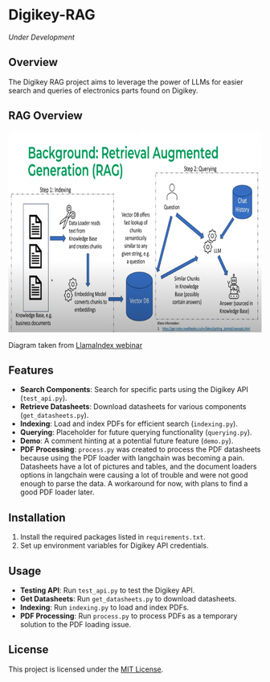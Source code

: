 # Digikey-RAG
_Under Development_

## Overview
The Digikey RAG project aims to leverage the power of LLMs for easier search and queries of electronics parts found on Digikey.

## RAG Overview
<p align="center">
  <img src="./img/rag.png"  width="850" height="400">
</p>

Diagram taken from [LlamaIndex webinar](https://www.youtube.com/watch?v=njzB6fm0U8g&t=904s)

## Features
- **Search Components**: Search for specific parts using the Digikey API (`test_api.py`).
- **Retrieve Datasheets**: Download datasheets for various components (`get_datasheets.py`).
- **Indexing**: Load and index PDFs for efficient search (`indexing.py`).
- **Querying**: Placeholder for future querying functionality (`querying.py`).
- **Demo**: A comment hinting at a potential future feature (`demo.py`).
- **PDF Processing**: `process.py` was created to process the PDF datasheets because using the PDF loader with langchain was becoming a pain. Datasheets have a lot of pictures and tables, and the document loaders options in langchain were causing a lot of trouble and were not good enough to parse the data. A workaround for now, with plans to find a good PDF loader later.

## Installation
1. Install the required packages listed in `requirements.txt`.
2. Set up environment variables for Digikey API credentials.

## Usage
- **Testing API**: Run `test_api.py` to test the Digikey API.
- **Get Datasheets**: Run `get_datasheets.py` to download datasheets.
- **Indexing**: Run `indexing.py` to load and index PDFs.
- **PDF Processing**: Run `process.py` to process PDFs as a temporary solution to the PDF loading issue.

## License
This project is licensed under the [MIT License](https://opensource.org/license/mit/).
